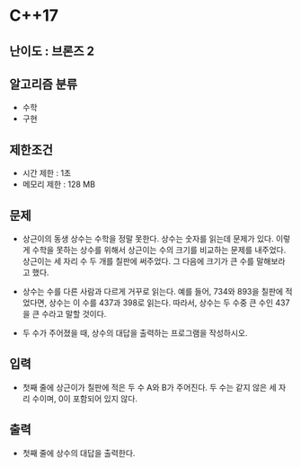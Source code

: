 # C++17

## 난이도 : 브론즈 2

## 알고리즘 분류
  - 수학
  - 구현

## 제한조건
  - 시간 제한 : 1초
  - 메모리 제한 : 128 MB

## 문제
  - 상근이의 동생 상수는 수학을 정말 못한다. 상수는 숫자를 읽는데 문제가 있다. 이렇게 수학을 못하는 상수를 위해서 상근이는 수의 크기를 비교하는 문제를 내주었다. 상근이는 세 자리 수 두 개를 칠판에 써주었다. 그 다음에 크기가 큰 수를 말해보라고 했다.

  - 상수는 수를 다른 사람과 다르게 거꾸로 읽는다. 예를 들어, 734와 893을 칠판에 적었다면, 상수는 이 수를 437과 398로 읽는다. 따라서, 상수는 두 수중 큰 수인 437을 큰 수라고 말할 것이다.

  - 두 수가 주어졌을 때, 상수의 대답을 출력하는 프로그램을 작성하시오.

## 입력
  - 첫째 줄에 상근이가 칠판에 적은 두 수 A와 B가 주어진다. 두 수는 같지 않은 세 자리 수이며, 0이 포함되어 있지 않다.

## 출력
  - 첫째 줄에 상수의 대답을 출력한다.
